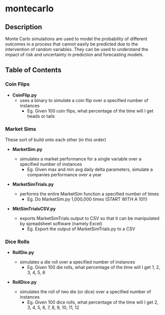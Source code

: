 # montecarlo

## Description

Monte Carlo simulations are used to model the probability of different outcomes in a process that cannot easily be predicted due to the intervention of random variables. They can be used to understand the impact of risk and uncertainty in prediction and forecasting models.

## Table of Contents

### Coin Flips

* <b>CoinFlip.py</b>
  * uses a binary to simulate a coin flip over a specified number of instances
    * Eg. Given 100 coin flips, what percentage of the time will I get heads or tails
    
### Market Sims

These sort of build onto each other (in this order)

* <b>MarketSim.py</b>
  * simulates a market performance for a single variable over a specified number of instances
    * Eg. Given max and min avg daily delta parameters, simulate a companies performance over a year
    
* <b>MarketSimTrials.py</b>
  * performs the entire MarketSim function a specified number of times
    * Eg. Do MarketSim.py 1,000,000 times (START WITH A 10!!)
    
 * <b>MktSimTrialsCSV.py</b>
   * exports MarketSimTrials output to CSV so that it can be manipulated by spreadsheet software (namely Excel)
     * Eg. Export the output of MarketSimTrials.py to a CSV
  
### Dice Rolls

* <b>RollDie.py</b>
  * simulates a die roll over a specified number of instances
    * Eg. Given 100 die rolls, what percentage of the time will I get 1, 2, 3, 4, 5, 6
    
* <b>RollDice.py</b>
  * simulates the roll of two die (or dice) over a specified number of instances
    * Eg. Given 100 dice rolls, what percentage of the time will I get 2, 3, 4, 5, 6, 7, 8, 9, 10, 11, 12
 
